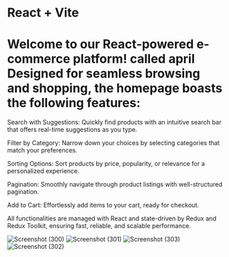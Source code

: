 # React + Vite
# Welcome to our React-powered e-commerce platform! called april Designed for seamless browsing and shopping, the homepage boasts the following features:

Search with Suggestions: Quickly find products with an intuitive search bar that offers real-time suggestions as you type.

Filter by Category: Narrow down your choices by selecting categories that match your preferences.

Sorting Options: Sort products by price, popularity, or relevance for a personalized experience.

Pagination: Smoothly navigate through product listings with well-structured pagination.

Add to Cart: Effortlessly add items to your cart, ready for checkout.

All functionalities are managed with React and state-driven by Redux and Redux Toolkit, ensuring fast, reliable, and scalable performance.


![Screenshot (300)](https://github.com/user-attachments/assets/eeda1d1e-dad4-497c-99e7-82582f33bf2b)
![Screenshot (301)](https://github.com/user-attachments/assets/0a67edaf-7205-460d-844a-52461e23de5a)
![Screenshot (303)](https://github.com/user-attachments/assets/b110cdb3-ab5d-4d14-8374-f447ba80d584)
![Screenshot (302)](https://github.com/user-attachments/assets/fa073e3f-288e-41b8-8c7d-7d89eba080e5)

